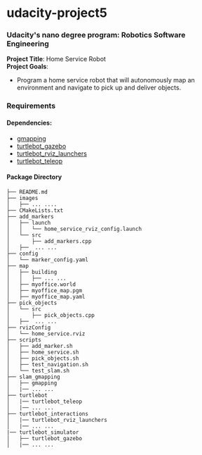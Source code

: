 # udacity-project5
### Udacity's nano degree program: Robotics Software Engineering  
**Project Title**: Home Service Robot   
**Project Goals**: 
- Program a home service robot that will autonomously map an environment and navigate to pick up and deliver objects.

### Requirements
#### Dependencies:
- [gmapping](http://wiki.ros.org/gmapping)
- [turtlebot_gazebo](http://wiki.ros.org/turtlebot_gazebo])
- [turtlebot_rviz_launchers](http://wiki.ros.org/turtlebot_rviz_launchers)
- [turtlebot_teleop](http://wiki.ros.org/turtlebot_teleop)

#### Package Directory
``` 
├── README.md 
├── images
│   ├── ... .... 
├── CMakeLists.txt 
├── add_markers 
│   ├── launch 
│   │   └── home_service_rviz_config.launch 
│   └── src 
│       ├── add_markers.cpp 
│   ├──  ... ... 
├── config 
│   └── marker_config.yaml 
├── map 
│   ├── building 
│   │   ├── ... ... 
│   ├── myoffice.world 
│   ├── myoffice_map.pgm 
│   ├── myoffice_map.yaml 
├── pick_objects 
│   └── src 
│       ├── pick_objects.cpp 
│   ├──  ... ... 
├── rvizConfig 
│   └── home_service.rviz 
├── scripts 
│   ├── add_marker.sh 
│   ├── home_service.sh 
│   ├── pick_objects.sh 
│   ├── test_navigation.sh 
│   └── test_slam.sh 
├── slam_gmapping 
│   ├── gmapping 
│   |── ... ... 
├── turtlebot 
│   |── turtlebot_teleop 
│   |── ... ... 
├── turtlebot_interactions 
│   |── turtlebot_rviz_launchers 
│   |── ... ... 
|── turtlebot_simulator 
│   ├── turtlebot_gazebo 
│   |── ... ... 
```
